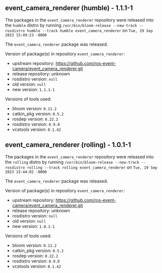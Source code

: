 ## event_camera_renderer (humble) - 1.1.1-1

The packages in the `event_camera_renderer` repository were released into the `humble` distro by running `/usr/bin/bloom-release --new-track --rosdistro humble --track humble event_camera_renderer` on `Tue, 19 Sep 2023 15:49:23 -0000`

The `event_camera_renderer` package was released.

Version of package(s) in repository `event_camera_renderer`:

- upstream repository: https://github.com/ros-event-camera/event_camera_renderer.git
- release repository: unknown
- rosdistro version: `null`
- old version: `null`
- new version: `1.1.1-1`

Versions of tools used:

- bloom version: `0.11.2`
- catkin_pkg version: `0.5.2`
- rosdep version: `0.22.2`
- rosdistro version: `0.9.0`
- vcstools version: `0.1.42`


## event_camera_renderer (rolling) - 1.0.1-1

The packages in the `event_camera_renderer` repository were released into the `rolling` distro by running `/usr/bin/bloom-release --new-track --rosdistro rolling --track rolling event_camera_renderer` on `Tue, 19 Sep 2023 15:44:02 -0000`

The `event_camera_renderer` package was released.

Version of package(s) in repository `event_camera_renderer`:

- upstream repository: https://github.com/ros-event-camera/event_camera_renderer.git
- release repository: unknown
- rosdistro version: `null`
- old version: `null`
- new version: `1.0.1-1`

Versions of tools used:

- bloom version: `0.11.2`
- catkin_pkg version: `0.5.2`
- rosdep version: `0.22.2`
- rosdistro version: `0.9.0`
- vcstools version: `0.1.42`


